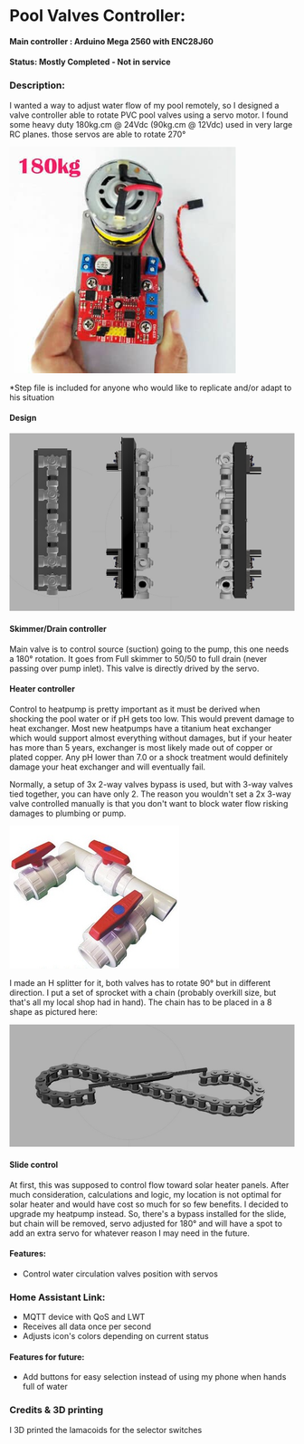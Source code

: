 # Pool Valves Controller:

#### Main controller :  Arduino Mega 2560 with ENC28J60
#### Status: Mostly Completed - Not in service 

### Description:
I wanted a way to adjust water flow of my pool remotely, so I designed a valve controller able to rotate PVC pool valves using a servo motor. I found some heavy duty 180kg.cm @ 24Vdc (90kg.cm @ 12Vdc) used in very large RC planes. those servos are able to rotate 270°

![alt text](images/Servo.jpg "Servo Motor")

*Step file is included for anyone who would like to replicate and/or adapt to his situation

#### Design

![alt text](images/Rendering.jpg "Rendering")

#### Skimmer/Drain controller
Main valve is to control source (suction) going to the pump, this one needs a 180° rotation. It goes from Full skimmer to 50/50 to full drain (never passing over pump inlet). This valve is directly drived by the servo.

#### Heater controller
Control to heatpump is pretty important as it must be derived when shocking the pool water or if pH gets too low. This would prevent damage to heat exchanger. Most new heatpumps have a titanium heat exchanger which would support almost everything without damages, but if your heater has more than 5 years, exchanger is most likely made out of copper or plated copper. Any pH lower than 7.0 or a shock treatment would definitely damage your heat exchanger and will eventually fail.

Normally, a setup of 3x 2-way valves bypass is used, but with 3-way valves tied together, you can have only 2. The reason you wouldn't set a 2x 3-way valve controlled manually is that you don't want to block water flow risking damages to plumbing or pump.

![alt text](images/bypass2.jpg "Normal bypass setup")

I made an H splitter for it, both valves has to rotate 90° but in different direction. I put a set of sprocket with a chain (probably overkill size, but that's all my local shop had in hand). The chain has to be placed in a 8 shape as pictured here:

![alt text](images/Chain2.jpg "Chain installation")

#### Slide control
At first, this was supposed to control flow toward solar heater panels. After much consideration, calculations and logic, my location is not optimal for solar heater and would have cost so much for so few benefits. I decided to upgrade my heatpump instead. So, there's a bypass installed for the slide, but chain will be removed, servo adjusted for 180° and will have a spot to add an extra servo for whatever reason I may need in the future.

#### Features:
- Control water circulation valves position with servos


### Home Assistant Link:
- MQTT device with QoS and LWT
- Receives all data once per second
- Adjusts icon's colors depending on current status

#### Features for future:
- Add buttons for easy selection instead of using my phone when hands full of water
  
### Credits & 3D printing
I 3D printed the lamacoids for the selector switches
